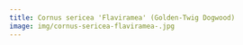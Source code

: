 ```yaml
---
title: Cornus sericea 'Flaviramea' (Golden-Twig Dogwood)
image: img/cornus-sericea-flaviramea-.jpg
---
```

